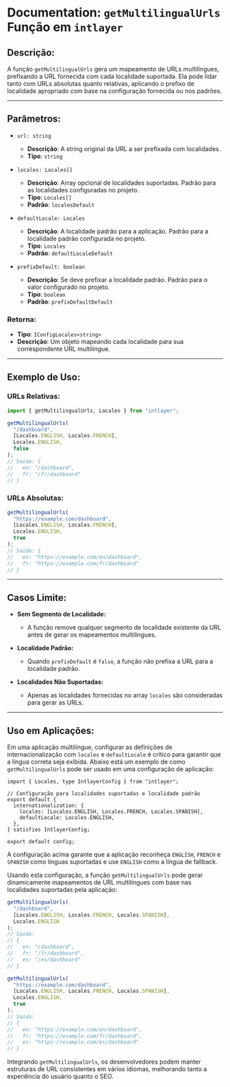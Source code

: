 # Documentation: `getMultilingualUrls` Função em `intlayer`

## Descrição:

A função `getMultilingualUrls` gera um mapeamento de URLs multilíngues, prefixando a URL fornecida com cada localidade suportada. Ela pode lidar tanto com URLs absolutas quanto relativas, aplicando o prefixo de localidade apropriado com base na configuração fornecida ou nos padrões.

---

## Parâmetros:

- `url: string`

  - **Descrição**: A string original da URL a ser prefixada com localidades.
  - **Tipo**: `string`

- `locales: Locales[]`

  - **Descrição**: Array opcional de localidades suportadas. Padrão para as localidades configuradas no projeto.
  - **Tipo**: `Locales[]`
  - **Padrão**: `localesDefault`

- `defaultLocale: Locales`

  - **Descrição**: A localidade padrão para a aplicação. Padrão para a localidade padrão configurada no projeto.
  - **Tipo**: `Locales`
  - **Padrão**: `defaultLocaleDefault`

- `prefixDefault: boolean`
  - **Descrição**: Se deve prefixar a localidade padrão. Padrão para o valor configurado no projeto.
  - **Tipo**: `boolean`
  - **Padrão**: `prefixDefaultDefault`

### Retorna:

- **Tipo**: `IConfigLocales<string>`
- **Descrição**: Um objeto mapeando cada localidade para sua correspondente URL multilíngue.

---

## Exemplo de Uso:

### URLs Relativas:

```typescript
import { getMultilingualUrls, Locales } from "intlayer";

getMultilingualUrls(
  "/dashboard",
  [Locales.ENGLISH, Locales.FRENCH],
  Locales.ENGLISH,
  false
);
// Saída: {
//   en: "/dashboard",
//   fr: "/fr/dashboard"
// }
```

### URLs Absolutas:

```typescript
getMultilingualUrls(
  "https://example.com/dashboard",
  [Locales.ENGLISH, Locales.FRENCH],
  Locales.ENGLISH,
  true
);
// Saída: {
//   en: "https://example.com/en/dashboard",
//   fr: "https://example.com/fr/dashboard"
// }
```

---

## Casos Limite:

- **Sem Segmento de Localidade:**

  - A função remove qualquer segmento de localidade existente da URL antes de gerar os mapeamentos multilíngues.

- **Localidade Padrão:**

  - Quando `prefixDefault` é `false`, a função não prefixa a URL para a localidade padrão.

- **Localidades Não Suportadas:**
  - Apenas as localidades fornecidas no array `locales` são consideradas para gerar as URLs.

---

## Uso em Aplicações:

Em uma aplicação multilíngue, configurar as definições de internacionalização com `locales` e `defaultLocale` é crítico para garantir que a língua correta seja exibida. Abaixo está um exemplo de como `getMultilingualUrls` pode ser usado em uma configuração de aplicação:

```tsx
import { Locales, type IntlayerConfig } from "intlayer";

// Configuração para localidades suportadas e localidade padrão
export default {
  internationalization: {
    locales: [Locales.ENGLISH, Locales.FRENCH, Locales.SPANISH],
    defaultLocale: Locales.ENGLISH,
  },
} satisfies IntlayerConfig;

export default config;
```

A configuração acima garante que a aplicação reconheça `ENGLISH`, `FRENCH` e `SPANISH` como línguas suportadas e use `ENGLISH` como a língua de fallback.

Usando esta configuração, a função `getMultilingualUrls` pode gerar dinamicamente mapeamentos de URL multilíngues com base nas localidades suportadas pela aplicação:

```typescript
getMultilingualUrls(
  "/dashboard",
  [Locales.ENGLISH, Locales.FRENCH, Locales.SPANISH],
  Locales.ENGLISH
);
// Saída:
// {
//   en: "/dashboard",
//   fr: "/fr/dashboard",
//   es: "/es/dashboard"
// }

getMultilingualUrls(
  "https://example.com/dashboard",
  [Locales.ENGLISH, Locales.FRENCH, Locales.SPANISH],
  Locales.ENGLISH,
  true
);
// Saída:
// {
//   en: "https://example.com/en/dashboard",
//   fr: "https://example.com/fr/dashboard",
//   es: "https://example.com/es/dashboard"
// }
```

Integrando `getMultilingualUrls`, os desenvolvedores podem manter estruturas de URL consistentes em vários idiomas, melhorando tanto a experiência do usuário quanto o SEO.

